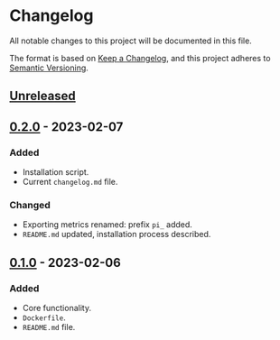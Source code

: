 # Changelog

All notable changes to this project will be documented in this file.

The format is based on [Keep a Changelog](https://keepachangelog.com/en/1.0.0/),
and this project adheres to [Semantic Versioning](https://semver.org/spec/v2.0.0.html).

## [Unreleased]

## [0.2.0] - 2023-02-07

### Added

- Installation script.
- Current `changelog.md` file.

### Changed

- Exporting metrics renamed: prefix `pi_` added.
- `README.md` updated, installation process described.

## [0.1.0] - 2023-02-06

### Added

- Core functionality.
- `Dockerfile`.
- `README.md` file.

[Unreleased]: https://github.com/s-nagaev/pi-temperature-exporter/compare/0.2.0...HEAD
[0.1.0]: https://github.com/s-nagaev/pi-temperature-exporter/tree/0.1.0
[0.2.0]: https://github.com/s-nagaev/pi-temperature-exporter/tree/0.2.0
